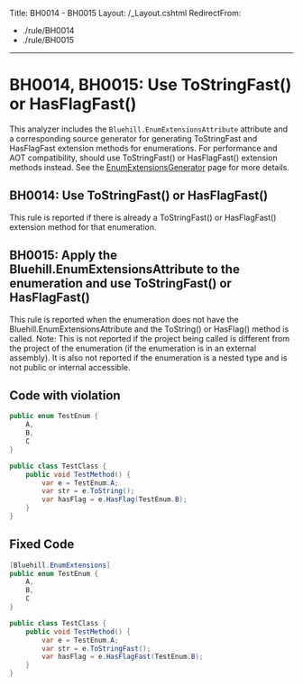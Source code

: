 Title: BH0014 - BH0015
Layout: /_Layout.cshtml
RedirectFrom:
- ./rule/BH0014
- ./rule/BH0015
---
<h1>BH0014, BH0015: Use ToStringFast() or HasFlagFast()</h1>

<p>This analyzer includes the <code>Bluehill.EnumExtensionsAttribute</code> attribute and a corresponding source generator for generating ToStringFast and HasFlagFast extension methods for enumerations. For performance and AOT compatibility, should use ToStringFast() or HasFlagFast() extension methods instead. See the <a href="/generator/EnumExtensionsGenerator">EnumExtensionsGenerator</a> page for more details.</p>

<h2>BH0014: Use ToStringFast() or HasFlagFast()</h2>

<p>This rule is reported if there is already a ToStringFast() or HasFlagFast() extension method for that enumeration.</p>

<h2>BH0015: Apply the Bluehill.EnumExtensionsAttribute to the enumeration and use ToStringFast() or HasFlagFast()</h2>

<p>This rule is reported when the enumeration does not have the Bluehill.EnumExtensionsAttribute and the ToString() or HasFlag() method is called. Note: This is not reported if the project being called is different from the project of the enumeration (if the enumeration is in an external assembly). It is also not reported if the enumeration is a nested type and is not public or internal accessible.</p>

<h2>Code with violation</h2>

```csharp
public enum TestEnum {
    A,
    B,
    C
}

public class TestClass {
    public void TestMethod() {
        var e = TestEnum.A;
        var str = e.ToString();
        var hasFlag = e.HasFlag(TestEnum.B);
    }
}
```

<h2>Fixed Code</h2>

```csharp
[Bluehill.EnumExtensions]
public enum TestEnum {
    A,
    B,
    C
}

public class TestClass {
    public void TestMethod() {
        var e = TestEnum.A;
        var str = e.ToStringFast();
        var hasFlag = e.HasFlagFast(TestEnum.B);
    }
}
```
